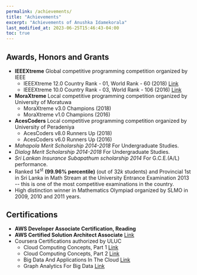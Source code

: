 ```yaml
---
permalink: /achievements/
title: "Achievements"
excerpt: "Achievements of Anushka Idamekorala"
last_modified_at: 2023-06-25T15:46:43-04:00
toc: true
---
```


## Awards, Honors and Grants

- **IEEEXtreme** Global competitive programming competition organized by IEEE
  - IEEEXtreme 12.0 Country Rank - 01, World Rank - 60 (2018) [Link](https://ieeextreme.org/wp-content/uploads/2018/11/IEEEXtreme-12.0-Global-Ranking.pdf)
  - IEEEXtreme 10.0 Country Rank - 03, World Rank - 106 (2016) [Link](https://ieeextreme.org/wp-content/uploads/2016/11/Ranking-by-Country.pdf)
- **MoraXtreme** Local competitive programming competition organized by University of Moratuwa
  - MoraXtreme v3.0 Champions (2018)
  - MoraXtreme v1.0 Champions (2016)
- **AcesCoders**   Local competitive programming competition organized by University of Peradeniya
  - AcesCoders v8.0 Runners Up (2018)
  - AcesCoders v6.0 Runners Up (2016)
- *Mahapola Merit Scholarship 2014-2018* For Undergraduate Studies.
- *Dialog Merit Scholarship 2014-2018* For Undergraduate Studies.
- *Sri Lankan Insurance Subapathum scholarship 2014* For G.C.E.(A/L) performance.
- Ranked 14<sup>st</sup> **(99.96% percentile)** (out of $32k$ students) and Provincial 1st in Sri Lanka in Math Stream at the University Entrance Examination 2013 -- this is one of the most competitive examinations in the country.
- High distinction winner in Mathematics Olympiad organized by SLMO in 2009, 2010 and 2011 years.

## Certifications
- **AWS Developer Associate Certification, Reading**
- **AWS Certified Solution Architect Associate** [Link](https://www.credly.com/badges/c7d2f2f6-7d95-4bc0-a8df-fed13da60fba/linked_in_profile)
- Coursera Certifications authorized by ULUC
  - Cloud Computing Concepts, Part 1 [Link](https://www.coursera.org/account/accomplishments/certificate/N8W4CNHADYZG)
  - Cloud Computing Concepts, Part 2 [Link](https://www.coursera.org/account/accomplishments/certificate/4ZA88PXHYD2E)
  - Big Data And Applications In The Cloud [Link](https://www.coursera.org/account/accomplishments/certificate/UNLFZ9JGLVYS)
  - Graph Analytics For Big Data [Link](https://www.coursera.org/account/accomplishments/certificate/NY2V2PR2SXHE)


